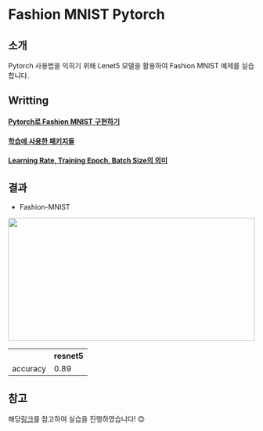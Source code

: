 # Fashion MNIST Pytorch

## 소개
Pytorch 사용법을 익히기 위해 Lenet5 모델을 활용하여 Fashion MNIST 예제를 실습합니다. 


## Writting
#### [Pytorch로 Fashion MNIST 구현하기](https://moding.tistory.com/entry/Pytorch%EB%A1%9C-Fashion-MNIST-%EA%B5%AC%ED%98%84%ED%95%98%EA%B8%B0)
#### [학습에 사용한 패키지들](https://moding.tistory.com/entry/Torchvision-%ED%8C%A8%ED%82%A4%EC%A7%80?category=888126)
#### [Learning Rate, Training Epoch, Batch Size의 의미](https://moding.tistory.com/entry/Learning-Rate-Training-Epoch-Batch-Size%EC%9D%98-%EC%9D%98%EB%AF%B8)


## 결과
* Fashion-MNIST

<img src="https://user-images.githubusercontent.com/50096655/86315783-0b455280-bc66-11ea-85c6-303ab6077b9c.png" width="100%" height="250"></img>


<table>
  <th> </th>
  <th>resnet5</th>
  <tr>
    <td style=>accuracy</td>
    <td>0.89</td>
  </tr>
</table>


## 참고 
해당[링크](https://github.com/Yeonwoo-Kim/Torchvision)를 참고하여 실습을 진행하였습니다! 😊 
